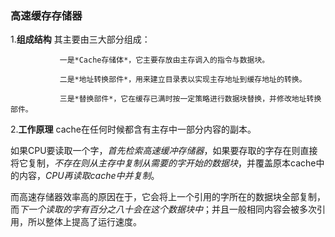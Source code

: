 ### 高速缓存存储器
1.**组成结构**  其主要由三大部分组成：
               
               一是*Cache存储体*，它主要存放由主存调入的指令与数据块。
               
               二是*地址转换部件*，用来建立目录表以实现主存地址到缓存地址的转换。
               
               三是*替换部件*，它在缓存已满时按一定策略进行数据块替换，并修改地址转换部件。

2.**工作原理**  cache在任何时候都含有主存中一部分内容的副本。

如果CPU要读取一个字，*首先检索高速缓冲存储器*，如果要存取的字存在则直接将它复制，*不存在则从主存中复制从需要的字开始的数据块*，并覆盖原本cache中的内容，*CPU再读取cache中并复制*。

而高速存储器效率高的原因在于，它会将上一个引用的字所在的数据块全部复制，而*下一个读取的字有百分之八十会在这个数据块中*；并且一般相同内容会被多次引用，所以整体上提高了运行速度。
